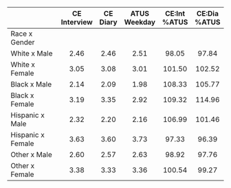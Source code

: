 
|                      | CE<br>Interview |  CE<br>Diary | ATUS<br>Weekday | CE:Int<br>%ATUS | CE:Dia<br>%ATUS |
| -------------------- | :----------: | :----------: | :----------: | :----------: | :----------: |
| Race x Gender        |              |              |              |              |              |
| White x Male         |         2.46 |         2.46 |         2.51 |        98.05 |        97.84 |
| White x Female       |         3.05 |         3.08 |         3.01 |       101.50 |       102.52 |
| Black x Male         |         2.14 |         2.09 |         1.98 |       108.33 |       105.77 |
| Black x Female       |         3.19 |         3.35 |         2.92 |       109.32 |       114.96 |
| Hispanic x Male      |         2.32 |         2.20 |         2.16 |       106.99 |       101.46 |
| Hispanic x Female    |         3.63 |         3.60 |         3.73 |        97.33 |        96.39 |
| Other x Male         |         2.60 |         2.57 |         2.63 |        98.92 |        97.76 |
| Other x Female       |         3.38 |         3.33 |         3.36 |       100.54 |        99.27 |

